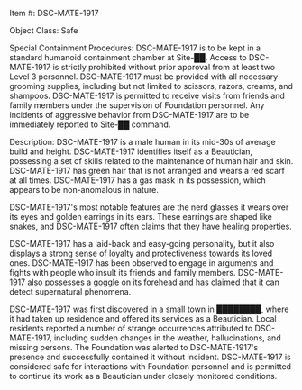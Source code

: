 Item #: DSC-MATE-1917

Object Class: Safe

Special Containment Procedures:
DSC-MATE-1917 is to be kept in a standard humanoid containment chamber at Site-██. Access to DSC-MATE-1917 is strictly prohibited without prior approval from at least two Level 3 personnel. DSC-MATE-1917 must be provided with all necessary grooming supplies, including but not limited to scissors, razors, creams, and shampoos. DSC-MATE-1917 is permitted to receive visits from friends and family members under the supervision of Foundation personnel. Any incidents of aggressive behavior from DSC-MATE-1917 are to be immediately reported to Site-██ command.

Description:
DSC-MATE-1917 is a male human in its mid-30s of average build and height. DSC-MATE-1917 identifies itself as a Beautician, possessing a set of skills related to the maintenance of human hair and skin. DSC-MATE-1917 has green hair that is not arranged and wears a red scarf at all times. DSC-MATE-1917 has a gas mask in its possession, which appears to be non-anomalous in nature.

DSC-MATE-1917's most notable features are the nerd glasses it wears over its eyes and golden earrings in its ears. These earrings are shaped like snakes, and DSC-MATE-1917 often claims that they have healing properties.

DSC-MATE-1917 has a laid-back and easy-going personality, but it also displays a strong sense of loyalty and protectiveness towards its loved ones. DSC-MATE-1917 has been observed to engage in arguments and fights with people who insult its friends and family members. DSC-MATE-1917 also possesses a goggle on its forehead and has claimed that it can detect supernatural phenomena.

DSC-MATE-1917 was first discovered in a small town in ████████, where it had taken up residence and offered its services as a Beautician. Local residents reported a number of strange occurrences attributed to DSC-MATE-1917, including sudden changes in the weather, hallucinations, and missing persons. The Foundation was alerted to DSC-MATE-1917's presence and successfully contained it without incident. DSC-MATE-1917 is considered safe for interactions with Foundation personnel and is permitted to continue its work as a Beautician under closely monitored conditions.